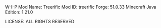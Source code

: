 W-I-P
Mod Name: Treerific
Mod ID: treerific
Forge: 51.0.33
Minecraft Java Edition: 1.21.0


LICENSE: ALL RIGHTS RESERVED
